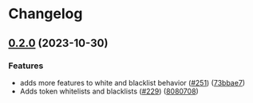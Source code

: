 # Changelog

## [0.2.0](https://github.com/matter-labs/zksync-withdrawal-finalizer/compare/withdrawal-finalizer-v0.1.59...withdrawal-finalizer-v0.2.0) (2023-10-30)


### Features

* adds more features to white and blacklist behavior ([#251](https://github.com/matter-labs/zksync-withdrawal-finalizer/issues/251)) ([73bbae7](https://github.com/matter-labs/zksync-withdrawal-finalizer/commit/73bbae7d625cb8eecd7386c8341b3a1e625fca72))
* Adds token whitelists and blacklists ([#229](https://github.com/matter-labs/zksync-withdrawal-finalizer/issues/229)) ([8080708](https://github.com/matter-labs/zksync-withdrawal-finalizer/commit/80807085e20896ebfc0eef60987fbe23120dbad8))
